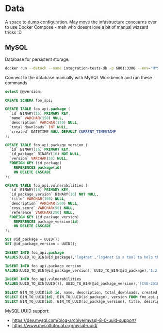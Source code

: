 # Data

A space to dump configuration. May move the infastructure concearns over to use Docker Compose - meh who doesnt love a bit of manual wizzard tricks :D

## MySQL

Database for persistent storage.

```sh
docker run --detach --name integration-tests-db -p 6001:3306 --env="MYSQL_ROOT_PASSWORD=root" mysql:8.0.28
```

Connect to the database manually with MySQL Workbench and run these commands

```sql
select @@version;

CREATE SCHEMA foo_api;

CREATE TABLE foo_api.package (
  `id` BINARY(16) PRIMARY KEY,
  `name` VARCHAR(150) NULL,
  `description` VARCHAR(150) NULL,
  `total_downloads` INT NULL,
  `created` DATETIME NULL DEFAULT CURRENT_TIMESTAMP
);

CREATE TABLE foo_api.package_version (
  `id` BINARY(16) PRIMARY KEY,
  `id_package` BINARY(16) NOT NULL,
  `version` VARCHAR(50) NULL,
  FOREIGN KEY (id_package) 
    REFERENCES package(id)
    ON DELETE CASCADE
);

CREATE TABLE foo_api.vulnerabilities (
  `id` BINARY(16) PRIMARY KEY,
  `id_package_version` BINARY(16) NOT NULL,
  `title` VARCHAR(100) NULL,
  `description` VARCHAR(500) NULL,
  `cvss_score` VARCHAR(50) NULL,
  `reference` VARCHAR(250) NULL,
  FOREIGN KEY (id_package_version) 
    REFERENCES package_version(id)
    ON DELETE CASCADE
);

SET @id_package = UUID();
SET @id_package_version = UUID();

INSERT INTO foo_api.package
VALUES(UUID_TO_BIN(@id_package),'log4net','log4net is a tool to help the programmer ....', 107054643, NOW());

INSERT INTO foo_api.package_version
VALUES(UUID_TO_BIN(@id_package_version), UUID_TO_BIN(@id_package),'1.2.10');

INSERT INTO foo_api.vulnerabilities
VALUES(UUID_TO_BIN(UUID()), UUID_TO_BIN(@id_package_version),'[CVE-2018-1285] Apache log4net before 2.0.8 does not disable XML external entities when parsing ...', 'Apache log4net before 2.0.8 does not disable XML external entities when parsing log4net configuration files ... ', '9.8', 'https://ossindex.sonatype.org/vulnerability/c4ac70fa-d3ce-4153-b4e9-e1a9d193be8c?component-type=nuget&component-name=log4net&utm_source=postmanruntime&utm_medium=integration&utm_content=7.28.4');

SELECT BIN_TO_UUID(id) id, name, description, total_downloads, created FROM foo_api.package;
SELECT BIN_TO_UUID(id), BIN_TO_UUID(id_package), version FROM foo_api.package_version;
SELECT BIN_TO_UUID(id), BIN_TO_UUID(id_package_version), title, description, cvss_score, reference FROM foo_api.vulnerabilities; 
```

MySQL UUID support:

* https://dev.mysql.com/blog-archive/mysql-8-0-uuid-support/
* https://www.mysqltutorial.org/mysql-uuid/